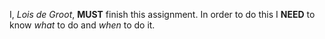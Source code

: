I, *Lois de Groot*, **MUST** finish this assignment.
In order to do this I **NEED** to know *what* to do and *when* to do it.
